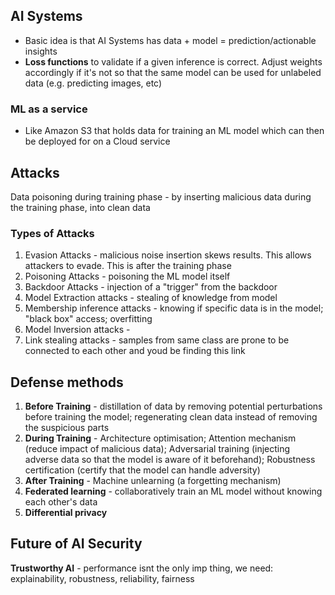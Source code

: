 ## AI Systems
- Basic idea is that AI Systems has data + model = prediction/actionable insights
- **Loss functions** to validate if a given inference is correct. Adjust weights accordingly if it's not so that the same model can be used for unlabeled data (e.g. predicting images, etc)

### ML as a service
- Like Amazon S3 that holds data for training an ML model which can then be deployed for on a Cloud service

## Attacks
Data poisoning during training phase - by inserting malicious data during the training phase, into clean data

### Types of Attacks
 1. Evasion Attacks - malicious noise insertion skews results. This allows attackers to evade. This is after the training phase
 2. Poisoning Attacks - poisoning the ML model itself
 3. Backdoor Attacks - injection of a "trigger" from the backdoor
 4. Model Extraction attacks - stealing of knowledge from model
 5. Membership inference attacks - knowing if specific data is in the model; "black box" access; overfitting
 6. Model Inversion attacks -
 7. Link stealing attacks - samples from same class are prone to be connected to each other and youd be finding this link

## Defense methods
1. **Before Training** - distillation of data by removing potential perturbations before training the model; regenerating clean data instead of removing the suspicious parts
2. **During Training** - Architecture optimisation; Attention mechanism (reduce impact of malicious data); Adversarial training (injecting adverse data so that the model is aware of it beforehand); Robustness certification (certify that the model can handle adversity)
3. **After Training** - Machine unlearning (a forgetting mechanism)
4. **Federated learning** - collaboratively train an ML model without knowing each other's data
5. **Differential privacy**

## Future of AI Security
**Trustworthy AI** - performance isnt the only imp thing, we need: explainability, robustness, reliability, fairness




